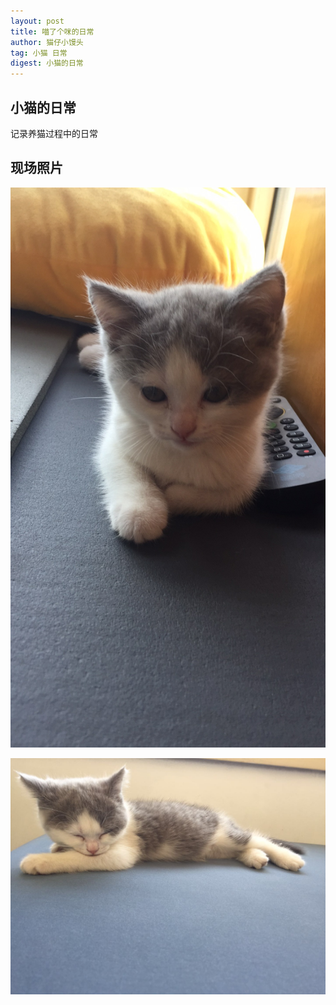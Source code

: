 ```yaml
---
layout: post
title: 喵了个咪的日常
author: 猫仔小馒头
tag: 小猫 日常
digest: 小猫的日常
---
```


## 小猫的日常
记录养猫过程中的日常


## 现场照片
![](/public/images/cat/1.pic_hd.jpg)

![](/public/images/cat/2.pic.jpg)
